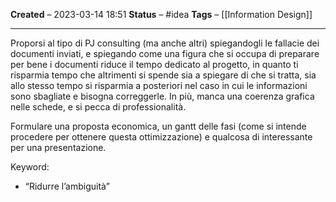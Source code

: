 **Created** – 2023-03-14 18:51
**Status** – #idea
**Tags** – [[Information Design]]

---

Proporsi al tipo di PJ consulting (ma anche altri) spiegandogli le fallacie dei documenti inviati, e spiegando come una figura che si occupa di preparare per bene i documenti riduce il tempo dedicato al progetto, in quanto ti risparmia tempo che altrimenti si spende sia a spiegare di che si tratta, sia allo stesso tempo si risparmia a posteriori nel caso in cui le informazioni sono sbagliate e bisogna correggerle. In più, manca una coerenza grafica nelle schede, e si pecca di professionalità.

Formulare una proposta economica, un gantt delle fasi (come si intende procedere per ottenere questa ottimizzazione) e qualcosa di interessante per una presentazione.

Keyword:
-   “Ridurre l’ambiguità”
